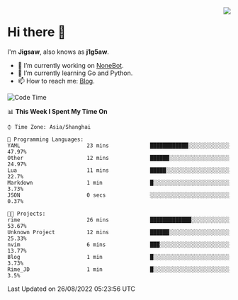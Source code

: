 <a href="#">
  <img align="right" src="https://github-readme-stats.vercel.app/api?username=j1g5awi&count_private=true&show_icons=true&title_color=80070B&text_color=B3B3B3&bg_color=212121&icon_color=80070B" />
</a>

# Hi there 👋

I'm **Jigsaw**, also knows as **j1g5aw**.

- 🔭 I’m currently working on [NoneBot](https://github.com/nonebot).
- 🌱 I’m currently learning Go and Python.
- 📫 How to reach me: [Blog](https://blog.maddestroyer.xyz/).

<!--START_SECTION:waka-->
![Code Time](http://img.shields.io/badge/Code%20Time-852%20hrs%204%20mins-blue)

📊 **This Week I Spent My Time On** 

```text
⌚︎ Time Zone: Asia/Shanghai

💬 Programming Languages: 
YAML                     23 mins             ████████████░░░░░░░░░░░░░   47.97% 
Other                    12 mins             ██████░░░░░░░░░░░░░░░░░░░   24.97% 
Lua                      11 mins             █████░░░░░░░░░░░░░░░░░░░░   22.7% 
Markdown                 1 min               █░░░░░░░░░░░░░░░░░░░░░░░░   3.73% 
JSON                     0 secs              ░░░░░░░░░░░░░░░░░░░░░░░░░   0.37%

🐱‍💻 Projects: 
rime                     26 mins             █████████████░░░░░░░░░░░░   53.67% 
Unknown Project          12 mins             ██████░░░░░░░░░░░░░░░░░░░   25.33% 
nvim                     6 mins              ███░░░░░░░░░░░░░░░░░░░░░░   13.77% 
Blog                     1 min               █░░░░░░░░░░░░░░░░░░░░░░░░   3.73% 
Rime_JD                  1 min               █░░░░░░░░░░░░░░░░░░░░░░░░   3.5%

```


 Last Updated on 26/08/2022 05:23:56 UTC
<!--END_SECTION:waka-->
